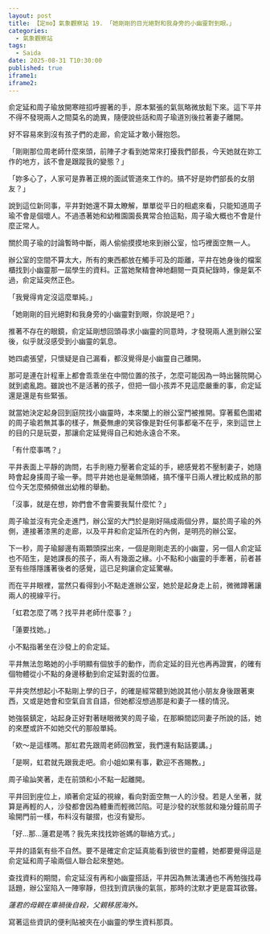 ```yaml
---
layout: post
title: 【定mo】氣象觀察站 19. 「她剛剛的目光絕對和我身旁的小幽靈對到眼。」
categories:
  - 氣象觀察站
tags:
  - Saida
date: 2025-08-31 T10:30:00
published: true
iframe1:
iframe2:
---
```

俞定延和周子瑜放開寒暄招呼握著的手，原本緊張的氣氛略微放鬆下來。這下平井不得不發現兩人之間莫名的詭異，隨便說些話和周子瑜道別後拉著妻子離開。

好不容易來到沒有孩子們的走廊，俞定延才敢小聲抱怨。

「剛剛那位周老師什麼來頭，前陣子才看到她常來打擾我們部長，今天她就在妳工作的地方，該不會是跟蹤我的變態？」

「妳多心了，人家可是靠著正規的面試管道來工作的。搞不好是妳們部長的女朋友？」

說到這位新同事，平井對她還不算太瞭解，單單從平日的相處來看，只能知道周子瑜不會是個壞人。不過憑著她和幼稚園園長異常合拍這點，周子瑜大概也不會是什麼正常人。

關於周子瑜的討論暫時中斷，兩人偷偷摸摸地來到辦公室，恰巧裡面空無一人。

辦公室的空間不算太大，所有的東西都放在觸手可及的距離，平井在她身後的檔案櫃找到小幽靈那一屆學生的資料。正當她聚精會神地翻閱一頁頁紀錄時，像是氣不過，俞定延突然正色。

「我覺得肯定沒這麼單純。」

「她剛剛的目光絕對和我身旁的小幽靈對到眼，你說是吧？」

推著不存在的眼鏡，俞定延剛想回頭尋求小幽靈的同意時，才發現兩人進到辦公室後，似乎就沒感受到小幽靈的氣息。

她四處張望，只懷疑是自己漏看，都沒覺得是小幽靈自己離開。

那可是連在計程車上都會乖乖坐在中間位置的孩子，怎麼可能因為一時出醫院開心就到處亂跑。雖說也不是活著的孩子，但把一個小孩弄不見這麼嚴重的事，俞定延還是還是有些緊張。

就當她決定起身回到庭院找小幽靈時，本來闔上的辦公室門被推開。穿著藍色圍裙的周子瑜若無其事的樣子，無憂無慮的笑容像是對任何事都毫不在乎，來到這世上的目的只是玩耍，那讓俞定延覺得自己和她永遠合不來。

「有什麼事嗎？」

平井表面上平靜的詢問，右手則極力壓著俞定延的手，總感覺若不壓制妻子，她隨時會起身揍周子瑜一拳。問平井她也是毫無頭緒，搞不懂平日兩人裡比較成熟的那位今天怎麼頻頻做出幼稚的舉動。

「沒事，就是在想，妳們會不會需要我幫什麼忙？」

周子瑜並沒有完全走進門，辦公室的大門於是剛好隔成兩個分界，屬於周子瑜的外側，連接著漆黑的走廊，以及平井和俞定延所在的內側，是明亮的辦公室。

下一秒，周子瑜腳邊有兩顆頭探出來，一個是剛剛走丟的小幽靈，另一個人俞定延也不陌生，是她課長的孩子，兩人有幾面之緣。小不點和小幽靈的手牽著，前者甚至有些隱隱護著後者的感覺，這已足夠讓俞定延驚嚇。

而在平井眼裡，當然只看得到小不點走進辦公室，她於是起身走上前，微微蹲著讓兩人的視線平行。

「虹君怎麼了嗎？找平井老師什麼事？」

「蓮要找她。」

小不點指著坐在沙發上的俞定延。

平井無法忽略她的小手明顯有個放手的動作，而俞定延的目光也再再證實，的確有個物體從小不點的身邊移動到俞定延對面的位置。

平井突然想起小不點剛上學的日子，的確是經常聽到她說其他小朋友身後跟著東西，又或是她會和空氣自言自語，但她都沒想過那是和妻子一樣的情況。

她強裝鎮定，站起身正好對著瞇眼微笑的周子瑜，在那瞬間認同妻子所說的話，她的來歷或許不如她交代的那般單純。

「欸～是這樣嗎。那虹君先跟周老師回教室，我們還有點話要講。」

「是啊，虹君就先跟我走吧。俞小姐如果有事，歡迎不吝賜教。」

周子瑜訕笑著，走在前頭和小不點一起離開。

平井回到座位上，順著俞定延的視線，看向對面空無一人的沙發。若是人坐著，就算是再輕的人，沙發都會因為體重而輕微凹陷。可是沙發的狀態就和幾分鐘前周子瑜開門前一樣，布料沒有皺摺，也沒有變形。

「好...那...蓮君是嗎？我先來找找妳爸媽的聯絡方式。」

平井的語氣有些不自然。要不是確定俞定延真能看到彼世的靈體，她都要覺得這是俞定延和周子瑜兩個人聯合起來整她。

查找資料的期間，俞定延沒有再和小幽靈搭話，平井因為無法溝通也不再勉強找尋話題，辦公室陷入一陣寧靜，但找到資訊後的氣氛，那時的沈默才更是震耳欲聾。

*蓮君的母親在車禍後自殺，父親移居海外。*

寫著這些資訊的便利貼被夾在小幽靈的學生資料那頁。


